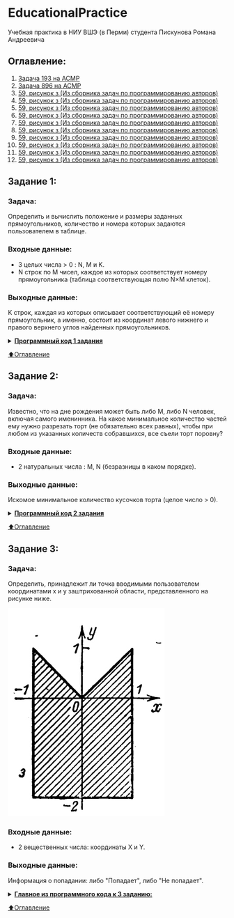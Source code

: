 # EducationalPractice

Учебная практика в НИУ ВШЭ (в Перми) студента Пискунова Романа Андреевича

## Оглавление:
1. [Задача 193 на ACMP](#Задание-1)
2. [Задача 896 на ACMP](#Задание-2)
3. [59, рисунок з (Из сборника задач по программированию авторов)](#Задание-3)
4. [59, рисунок з (Из сборника задач по программированию авторов)](#Задание-4)
5. [59, рисунок з (Из сборника задач по программированию авторов)](#Задание-5)
6. [59, рисунок з (Из сборника задач по программированию авторов)](#Задание-6)
7. [59, рисунок з (Из сборника задач по программированию авторов)](#Задание-7)
8. [59, рисунок з (Из сборника задач по программированию авторов)](#Задание-8)
9. [59, рисунок з (Из сборника задач по программированию авторов)](#Задание-9)
10. [59, рисунок з (Из сборника задач по программированию авторов)](#Задание-10)
11. [59, рисунок з (Из сборника задач по программированию авторов)](#Задание-11)
12. [59, рисунок з (Из сборника задач по программированию авторов)](#Задание-12)

## Задание 1:

### Задача:
Определить и вычислить положение и размеры заданных прямоугольников, количество и номера которых задаются пользователем в таблице.

### Входные данные:
* 3 целых числа > 0 : N, M и K.
* N строк по M чисел, каждое из которых соответствует номеру прямоугольника (таблица соответствующая полю N×M клеток).

### Выходные данные:
K строк, каждая из которых описывает соответствующий её номеру прямоугольник, а именно, состоит из координат левого нижнего и правого верхнего углов найденных прямоугольников.

<details>
    <summary><u><b>Программный код 1 задания</b></u></summary>
    
```C#
using System;
using System.IO;

namespace Task_1 {
    public class Program {
        private static void Main(string[] args) {

            StreamWriter writer = new StreamWriter("OUTPUT.txt");
            StreamReader reader = new StreamReader("INPUT.txt");

            string init = "";
            string[] sett = reader.ReadLine().TrimStart(' ').Split(' ');//первая строка
            while (!reader.EndOfStream) init += (reader.ReadLine() + " ");

            init = init.TrimStart(' ');

            string[] pre = init.Split(' ');

            int n = Convert.ToInt32(sett[0]); // количество строк
            int m = Convert.ToInt32(sett[1]); // количество столбцов
            int k = Convert.ToInt32(sett[2]); // количество прямоугольников

            int[] xmin = new int[256]; // координата x левых нижних углов
            int[] ymin = new int[256]; // координата y левых нижних углов

            int[] xmax = new int[256]; // координата x правых верхних углов
            int[] ymax = new int[256]; // координата y правых верхних углов
            
            for (int i = 1; i <= k; i++){
                xmin[i] = m;
                ymin[i] = n;
            }

            int c = 0;
            int d = 0; // для проверки покрытых прямоугольников
            int count = 0; // количество занятых клеток
            for (int y = n; y >= 1; y--) {
                for (int x = 1; x <= m; x++) {
                    int j = Convert.ToInt32(pre[c]); // значение ячейки в матрице
                    
                    if (j > 0) {
                        d = j;
                        count++;
                        if (x < xmin[j]) xmin[j] = x;
                        if (y < ymin[j]) ymin[j] = y;

                        if (x > xmax[j]) xmax[j] = x;
                        if (y > ymax[j]) ymax[j] = y;
                    }
                    c++;
                }
            }

            for (int i = 1; i <= k; i++) {
                // если это единичная клетка, которая покрывает другую
                if (xmin[i] == m && ymin[i] == n && xmax[i] == 0 && ymax[i] == 0 && count == 1) {
                    writer.WriteLine((xmin[d] - 1) + " " + (ymin[d] - 1) + " " + xmax[d] + " " + ymax[d]);
                } else {
                    writer.WriteLine((xmin[i] - 1) + " " + (ymin[i] - 1) + " " + xmax[i] + " " + ymax[i]);
                }
            }

            writer.Close();
            reader.Close();
        }
    }
}
```
</details>

[:arrow_up:Оглавление](#Оглавление)

## Задание 2:

### Задача:
Известно, что на дне рождения может быть либо M, либо N человек, включая самого именинника. На какое минимальное количество частей ему нужно разрезать торт (не обязательно всех равных), чтобы при любом из указанных количеств собравшихся, все съели торт поровну?

### Входные данные:
* 2 натуральных числа : M, N (безразницы в каком порядке).

### Выходные данные:
Искомое минимальное количество кусочков торта (целое число > 0).

<details>
    <summary><u><b>Программный код 2 задания</b></u></summary>
    
```C#
using System;
using System.IO;

namespace Task_2 {
    public class Program {
        private static void Main(string[] args) {
            StreamReader reader = new StreamReader("INPUT.txt");
            StreamWriter writer = new StreamWriter("OUTPUT.txt");
            
            string[] init = reader.ReadToEnd().Split();
            
            int m = Convert.ToInt32(init[0]);
            int n = Convert.ToInt32(init[1]);
            int r = m + n;
            int p = 0;
            while (n > 0) {
                p = m % n;
                m = n;
                n = p;
            }

            writer.WriteLine(r - m);
            reader.Close();
            writer.Close();
        }
    }
}
```
</details>

[:arrow_up:Оглавление](#Оглавление)

## Задание 3:

### Задача:
Определить, принадлежит ли точка вводимыми пользователем координатами x и y заштрихованной области, представленного на рисунке ниже.

![Рисунок с заштрихованной областью](images_for_git/task_3.jpg)

### Входные данные:
* 2 вещественных числа: координаты X и Y.

### Выходные данные:
Информация о попадании: либо "Попадает", либо "Не попадает".

<details>
    <summary><u><b>Главное из программного кода к 3 заданию:</b></u></summary>
    
```C#
using System;

namespace Task_3 {
    public class Program {
        private static void Main(string[] args) { MainAction(); }

        /// <summary>
        /// Основная задача программы
        /// </summary>
        private static void MainAction() {

            // ввод координат
            Console.Write("Введите координату X:");
            double x = checkInput();
            Console.Write("Введите координату Y:");
            double y = checkInput();

            // ограничения
            bool y1 = y <= Math.Abs(x);
            bool y2 = x >= -1;
            bool y3 = x <= 1;
            bool y4 = y >= -2;

            // вычисление результата
            if (y1 && y2 && y3 && y4) {
                Console.Write("Точка ");
                Console.ForegroundColor = ConsoleColor.Green;
                Console.Write("входит");
                Console.ResetColor();
                Console.WriteLine(" в заштрихованную область");
            } else {
                Console.Write("Точка ");
                Console.ForegroundColor = ConsoleColor.Red;
                Console.Write("не входит");
                Console.ResetColor();
                Console.WriteLine(" в заштрихованную область");
            }

            // проверка на продолжение
            Console.WriteLine("————————————————————");
            Console.ForegroundColor = ConsoleColor.Blue;
            Console.WriteLine("1. Продолжить\n2. Очистить консоль и продолжить\n3. Закончить\n");
            Console.ResetColor();
            int input = 0;
            bool ok = true;
            Console.ForegroundColor = ConsoleColor.Magenta;
            Console.Write("Команда: ");
            Console.ResetColor();
            do {
                string buf = Console.ReadLine();
                ok = int.TryParse(buf, out input);
                if (input > 3 || input <= 0)
                    ok = false;
                if (!ok) {
                    Console.ForegroundColor = ConsoleColor.DarkRed;
                    Console.WriteLine("Такой команды не существует!");
                    Console.ResetColor();
                    Console.ForegroundColor = ConsoleColor.Magenta;
                    Console.Write("Команда: ");
                    Console.ResetColor();
                }
            } while (!ok);

            switch (input) {
                case 1:
                    MainAction();
                    break;
                case 2:
                    Console.Clear();
                    Console.ForegroundColor = ConsoleColor.Blue;
                    Console.WriteLine("Консоль очищена!");
                    Console.ResetColor();
                    MainAction();
                    break;
                case 3:
                    Environment.Exit(1);
                    break;
                default:
                    // additional feature
                    break;
            }

        }

        /// <summary>
        /// Проверка на ввод координат
        /// </summary>
        /// <returns></returns>
        private static double checkInput() {
            bool ok = true;
            double result;
            do {
                string text = Console.ReadLine();
                ok = double.TryParse(text, out result);
                if (!ok) {
                    Console.ForegroundColor = ConsoleColor.DarkRed;
                    Console.WriteLine("Вы ввели некорректные данные!");
                    Console.Write("Введите действительное число : ");
                    Console.ResetColor();
                }
            } while (!ok);
            return result;
        }

    }
}

```

</details>

[:arrow_up:Оглавление](#Оглавление)

